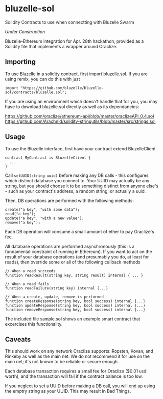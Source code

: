 # bluzelle-sol
Solidity Contracts to use when connectting with Bluzelle Swarm

*Under Construction*

Bluzelle-Ethereum integration for Apr. 28th hackathon, provided as a Solidity
file that implements a wrapper around Oraclize.

## Importing

To use Bluzelle in a solidity contract, first import bluzelle.sol. If you are
using remix, you can do this with just 

```
import "https://github.com/bluzelle/bluzelle-sol/contracts/bluzelle.sol";
```

If you are using an environment which doesn't handle that for you, you may have
to download bluzelle.sol directly as well as its dependancies:

https://github.com/oraclize/ethereum-api/blob/master/oraclizeAPI_0.4.sol
https://github.com/Arachnid/solidity-stringutils/blob/master/src/strings.sol

## Usage

To use the Bluzelle interface, first have your contract extend BluzelleClient

```
contract MyContract is BluzelleClient {
  ...
}
```

Call `setUUID(string uuid)` before making any DB calls - this configures which
distinct database you connect to. Your UUID may actually be any string, but you
should choose it to be something distinct from anyone else's - such as your
contract's address, a random string, or actually a uuid.

Then, DB operations are performed with the following methods:
```
create("a key", "with some data");
read("a key");
update("a key", "with a new value");
remove("a key");
```
Each DB operation will consume a small amount of ether to pay Oraclize's fee.

All database operations are performed asynchronously (this is a fundamental
constraint of running in Ethereum). If you want to act on the result of your
database operations (and presumably you do, at least for reads), then override
some or all of the following callback methods

```
// When a read succeeds
function readResult(string key, string result) internal { ... }

// When a read fails
function readFailure(string key) internal {...}

// When a create, update, remove is performed
function createResponse(string key, bool success) internal {...}
function updateResponse(string key, bool success) internal {...}
function removeResponse(string key, bool success) internal {...}
```

The included file sample.sol shows an example smart contract that excercises
this functionality.

## Caveats

This should work on any network Oraclize supports: Ropsten, Kovan, and Rinkeby
as well as the main net. We do not recommend it for use on the main net; it's
not known to be reliable or secure enough.

Each database transaction requires a small fee for Oraclize ($0.01 usd worth),
and the transaction will fail if the contract balance is too low.

If you neglect to set a UUID before making a DB call, you will end up using the
emptry string as your UUID. This may result in Bad Things.
